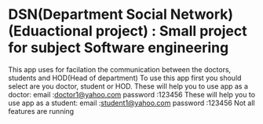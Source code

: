 # DSN(Department Social Network) (Eduactional project) : Small project for subject Software engineering
This app uses for facilation the communication between the doctors, students and HOD(Head of department)
To use this app first you should select are you doctor, student or HOD.
These will help you to use app as a doctor: email :doctor1@yahoo.com
                                            password :123456
These will help you to use app as a student: email :student1@yahoo.com
                                            password :123456
Not all features are running
